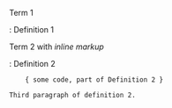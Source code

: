Term 1

:   Definition 1

Term 2 with *inline markup*

:   Definition 2

        { some code, part of Definition 2 }

    Third paragraph of definition 2.



